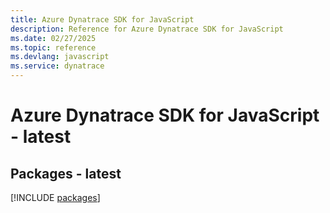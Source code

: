 ```yaml
---
title: Azure Dynatrace SDK for JavaScript
description: Reference for Azure Dynatrace SDK for JavaScript
ms.date: 02/27/2025
ms.topic: reference
ms.devlang: javascript
ms.service: dynatrace
---
```

# Azure Dynatrace SDK for JavaScript - latest
## Packages - latest
[!INCLUDE [packages](dynatrace-index.md)]